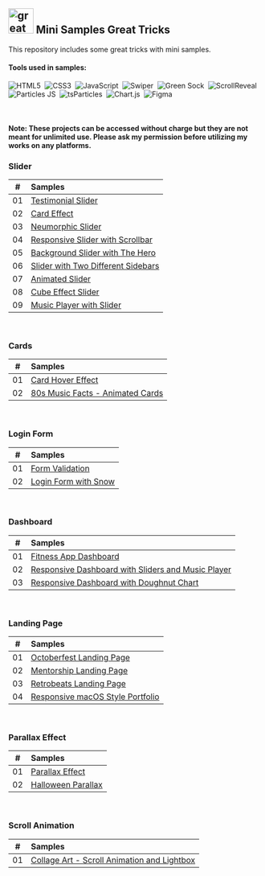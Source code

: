 ## <img src="https://user-images.githubusercontent.com/13468728/233831804-0f5c7ee5-d654-4c13-9c77-a5bd6dc4fe74.jpg" title="great tricks" alt="great tricks" width="50" height="50"/> Mini Samples Great Tricks

This repository includes some great tricks with mini samples.

#### Tools used in samples:

![HTML5](https://img.shields.io/badge/-HTML5-E34F26?style=for-the-badge&logo=html5&logoColor=white)&nbsp;
![CSS3](https://img.shields.io/badge/-CSS3-1572B6?style=for-the-badge&logo=css3)&nbsp;
![JavaScript](https://img.shields.io/badge/Javascript-F7DF1E.svg?style=for-the-badge&logo=javascript&logoColor=black)&nbsp;
![Swiper](https://img.shields.io/badge/swiper%20js-4287F5?style=for-the-badge&logo=swiper&logoColor=white)&nbsp;
![Green Sock](https://img.shields.io/badge/greensock-88CE02?style=for-the-badge&logo=greensock&logoColor=white)&nbsp;
![ScrollReveal](https://img.shields.io/badge/scrollreveal-8B49B8?style=for-the-badge&logo=scrollreveal&logoColor=white)&nbsp;
![Particles JS](https://img.shields.io/badge/particles%20js-10135E?style=for-the-badge&logo=particlejs&logoColor=white)&nbsp;
![tsParticles](https://img.shields.io/badge/tsParticles-262852?style=for-the-badge&logo=particlejs&logoColor=white)&nbsp;
![Chart.js](https://img.shields.io/badge/chart%20js-Cf7C8F?style=for-the-badge&logo=chartjs&logoColor=white)&nbsp;
![Figma](https://img.shields.io/badge/figma-6E12C4.svg?style=for-the-badge&logo=figma&logoColor=white)&nbsp;

<!--
![Sass](https://img.shields.io/badge/-Sass-CC6699?style=for-the-badge&logo=sass&logoColor=white)&nbsp;
-->

<br>

#### Note: These projects can be accessed without charge but they are not meant for unlimited use. Please ask my permission before utilizing my works on any platforms.

### Slider

|  #  | Samples                                                                                                                                |
| :-: | :------------------------------------------------------------------------------------------------------------------------------------- |
| 01  | [Testimonial Slider](https://github.com/ecemgo/mini-samples-great-tricks/tree/main/testimonial-slider-v1)                              |
| 02  | [Card Effect](https://github.com/ecemgo/mini-samples-great-tricks/tree/main/card-effect)                                               |
| 03  | [Neumorphic Slider](https://github.com/ecemgo/mini-samples-great-tricks/tree/main/neumorphic-slider)                                   |
| 04  | [Responsive Slider with Scrollbar](https://github.com/ecemgo/mini-samples-great-tricks/tree/main/responsive-slider-with-scrollbar)     |
| 05  | [Background Slider with The Hero](https://github.com/ecemgo/mini-samples-great-tricks/tree/main/background-slider-with-the-hero)       |
| 06  | [Slider with Two Different Sidebars](https://github.com/ecemgo/mini-samples-great-tricks/tree/main/slider-with-two-different-sidebars) |
| 07  | [Animated Slider](https://github.com/ecemgo/mini-samples-great-tricks/tree/main/animated-slider)                                       |
| 08  | [Cube Effect Slider](https://github.com/ecemgo/mini-samples-great-tricks/tree/main/cube-effect-slider)                                 |
| 09  | [Music Player with Slider](https://github.com/ecemgo/mini-samples-great-tricks/tree/main/music-player-with-slider)                     |

<br>

### Cards

|  #  | Samples                                                                                                          |
| :-: | :--------------------------------------------------------------------------------------------------------------- |
| 01  | [Card Hover Effect](https://github.com/ecemgo/mini-samples-great-tricks/tree/main/card-hover-effect)             |
| 02  | [80s Music Facts - Animated Cards](https://github.com/ecemgo/mini-samples-great-tricks/tree/main/80s-music-fact) |

<br>

### Login Form

|  #  | Samples                                                                                                     |
| :-: | :---------------------------------------------------------------------------------------------------------- |
| 01  | [Form Validation](https://github.com/ecemgo/mini-samples-great-tricks/tree/main/clientside-form-validation) |
| 02  | [Login Form with Snow](https://github.com/ecemgo/mini-samples-great-tricks/tree/main/login-form-with-snow)  |

<br>

### Dashboard

|  #  | Samples                                                                                                                                 |
| :-: | :-------------------------------------------------------------------------------------------------------------------------------------- |
| 01  | [Fitness App Dashboard](https://github.com/ecemgo/mini-samples-great-tricks/tree/main/fitness-app-dashboard)                            |
| 02  | [Responsive Dashboard with Sliders and Music Player](https://github.com/ecemgo/mini-samples-great-tricks/tree/main/music-app-dashboard) |
| 03  | [Responsive Dashboard with Doughnut Chart](https://github.com/ecemgo/mini-samples-great-tricks/tree/main/event-dashboard)               |

<br>

### Landing Page

|  #  | Samples                                                                                                                 |
| :-: | :---------------------------------------------------------------------------------------------------------------------- |
| 01  | [Octoberfest Landing Page](https://github.com/ecemgo/mini-samples-great-tricks/tree/main/octoberfest-landing-page)      |
| 02  | [Mentorship Landing Page](https://github.com/ecemgo/mini-samples-great-tricks/tree/main/mentorship-landing-page)        |
| 03  | [Retrobeats Landing Page](https://github.com/ecemgo/mini-samples-great-tricks/tree/main/retrobeats-landing-page)        |
| 04  | [Responsive macOS Style Portfolio](https://github.com/ecemgo/mini-samples-great-tricks/tree/main/macos-style-portfolio) |

<br>

### Parallax Effect

|  #  | Samples                                                                                                |
| :-: | :----------------------------------------------------------------------------------------------------- |
| 01  | [Parallax Effect](https://github.com/ecemgo/mini-samples-great-tricks/tree/main/parallax-effect)       |
| 02  | [Halloween Parallax](https://github.com/ecemgo/mini-samples-great-tricks/tree/main/halloween-parallax) |

<br>

### Scroll Animation

|  #  | Samples                                                                                                                  |
| :-: | :----------------------------------------------------------------------------------------------------------------------- |
| 01  | [Collage Art - Scroll Animation and Lightbox](https://github.com/ecemgo/mini-samples-great-tricks/tree/main/collage-art) |
